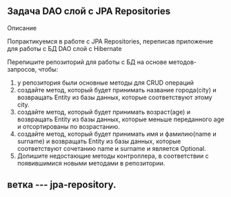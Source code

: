 Задача DAO слой c JPA Repositories
---

Описание


Попрактикуемся в работе с JPA Repositories, переписав приложение для работы с БД DAO слой c Hibernate

Перепишите репозиторий для работы с БД на основе методов-запросов, чтобы:
1. у репозитория были основные методы для CRUD операций
2. создайте метод, который будет принимать название города(city) и возвращать Entity из базы данных, которые соответствуют этому city.
3. создайте метод, который будет принимать возраст(age) и возвращать Entity из базы данных, которые меньше переданного age и отсортированы по возрастанию.
4. создайте метод, который будет принимать имя и фамилию(name и surname) и возвращать Entity из базы данных, которые соответствуют сочетанию name и surname и является Optional.
5. Допишите недостающие методы контроллера, в соответствии с появившимися новыми методами в репозитории.

ветка --- jpa-repository.
---